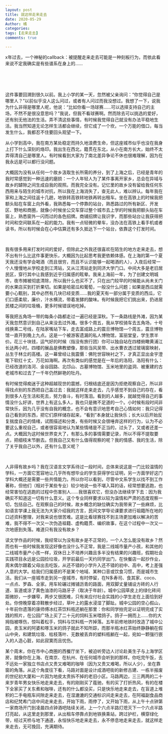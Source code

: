 ```yaml
---
layout: post
title: 就这样走来走去
date: 2020-05-29
Author: 橘
categories: 
tags: [走来走去]
comments: true

---
```







x年过去，一个神秘的callback：被提醒走来走去可能是一种刻板行为，而依此看来说不定我确实是有些谱系在身上的……



<br>

<br>

<br>

这件事要回溯到很久以前。我上小学的某一天，忽然被父亲询问：“你觉得自己是哪里人？”以前似乎没人这么问过，或者有人问过而我没想过。我想了一下，说我为什么非得是哪里人呢，他说：“比如你看一场球赛……可以选择支持自己的主场，不然不是很没意思吗？”我说，但我不看球赛啊。然而除去可以挑选的爱好，还有别无他法的生活。弄不清这些事情，有时候我觉得自己就没有办法平稳地生活。我当然知道无论怎样生活都会继续，但它成了一个坎，一个万能的借口，每当发生什么，我都忍不住要回头观望一下。

从小学到高中，我在南方某处稳定而持久地浪费生命，但这座城市似乎也没在我身上打下什么深刻的烙印。我出生在西北，籍贯在东北，从小在南方长大，始终不太弄得清自己是哪里人。有时候看到大家为了南北差异争论不休也很难理解，因为在我永远是可以都行没问题。

大概因为没有从任何一个故乡汲取生长所需的养分，到了上海之后，已经是青年的我时常感觉到一种迅速的磨损：一个人年轻人为了某件事离开家乡，总会在异域与故乡的罅隙之间生成自我的观照。而我完全没有。记忆里的故乡没有留给我任何东西用来与陌生的城市对抗，所以我在上海消失了，查无此人，难以辨认。每年我在家和上海之间往返十几趟，地铁转高铁转地铁再转出租车。坐在高铁上的时候我把额头贴在车窗上向外看，我熟悉每一个停靠的站台，熟悉路过的所有新区、开发区、野地和商圈，就像小时候坐公交车穿过整个城市去上学的时候我把额头贴在车窗上，熟悉窗外一闪而过的各色招牌。商铺招牌让我识字，而那些站台让我获得把时间和空间联系在一起的能力。我有一点轻微的晕车，没办法在高铁上看手机或者读书，所以有时候会在心中估算还有多久抵达下一个站台，依靠这个打发时间。

<br>

我有很多用来打发时间的爱好，但除此之外我还很喜欢在陌生的地方走来走去，想不出有什么比这件事更快乐，大概因为比起思考我更依赖体感。在上海的第一个夏天我还没有学会喝酒（而且很穷，而且不认识能够一起喝酒的人），入夜后经常一个人慢慢地从学校走到江湾站，又从江湾站走到同济大学门口。中间大多是老旧居民区，穿行其中让我感到近乎归属感的眩晕。我来上海前一年，为了创建文明城市，夜市摊被彻底清除，所以我什么也买不了，只在出门较早的时候能从尚未关门的水果店买到打折果切。如果是哈密瓜和葡萄，一般没什么问题；如果是西瓜就需要小心甄别，其中必然有几块已经变质……我的夏天有一部分属于变质的西瓜，它们口感柔软，廉价，汁水横流，带着发酵的酸味。有时候我把它们挑出来，扔进居民楼之间的垃圾桶，更多时候错误地吃掉。

等我把五角场一带的每条小路都走过一遍已经是深秋。下一条路线是外滩，因为某天我忽然意识到自己从来没去过外滩。很多个周五，我从学校骑车去五角场，十号线换乘二号线，在陆家嘴站下车，走去富成路上的震旦博物馆—个周五，震旦博物馆一直开到晚上九点。这是一个被游客遗漏的私人博物馆，富丽堂皇，学生票半价。花三十块钱，运气好的时候（指没有旅行团）你可以独自站在四楼俯瞰黄浦江长达两小时。四楼的展品是佛教塑像，那些当风吴带、出水曹衣透过玻璃窗映射，丛生于林立的高楼。这一幕曾经让我震慑：佛陀世容映衬之下，才真正显出金宇澄笔下软红十丈、万花如海啊。再次有类似的感觉是在一年后的洛阳，洛阳有什么：已经改道的洛河、金谷园路、北邙山、古墓博物馆、玉米地里的盗洞、被重建的古老城市和过去了一千年仍然鲜艳的牡丹。

有时候觉得痴迷于这种超越现世的震撼，归根结底还是因为拒绝观察自己，所以非得找点别的东西把自己盖过去：我就这样走来走去，几乎感觉不到自己的存在，看到很多人在生活和死去，努力奋斗，有时落泪。看到的人越多，就越觉得自己的事情没什么好讲，世界上有这么多人，我也只是微不足道的一个。小时候有段时间非常快乐，因为几乎没有自我的概念，也不会有意识地思考自己心情如何：我只记得自己看到的东西，把它们原样储存起来，“看到”本身就让我快乐；长大以后开始反复揣度自己的情绪，试图描述和分类，有些时候又会很唾弃这样的行为，认为不必要这么重视自己，或者很容易地认为某些情绪是不正当的，过头了，又或者还差一点。大概因为这时候世界变大了，有那么多的事情需要记录，所以不得不提取要点，把细枝末节删去。但我自己又有什么值得观察的呢？我的情感、我的生活，除了关乎我自己以外，还有什么意义呢？

<br>

人非得有故乡吗？我在汉语言文学系待过一段时间，总体来说这是一门比较温情的学科，一方面它宽容地让几乎所有想毕业的学生获得学位证明，另一方面学好这门学科大概还是需要一些共情能力。所以你可以看到，尽管中文系学生以找不到工作著称，但他们（相对于某些专业）较少地说一些不堪入耳的话，经常想要逃跑，也经常害怕在逃跑的过程中伤害别人……我很喜欢它，但没办法继续学下去：因为我确实不知道这一切有什么意义。这个专业同样要求以较为温情和严肃的态度观察一切，包括自己。在观察自己的时候，故乡概念的缺位确实为我带来了一些麻烦，比如语言学课上我无法为大家介绍我的方言，民间文学导论课要求进行祖籍所在地的口述资料整理，对我来说也很苦难。这是比看球赛找不到主场更加难以解决的苦难，我不得不一次又一次伪造祖籍、虚构籍贯、编织故事，在这个过程中一次又一次地感到失落。难道只有我没有故乡？

读文学作品的时候，我经常以为没有故乡是不正常的，一个人怎么能没有故乡？然而也有一些时候我发现这好像也没什么不正常，我是二线城市量产小孩，和其他的二线城市量产小孩一样，双休日上不培养兴趣且多半没有结果的兴趣班，假期社会实践项目永远是公园捡垃圾，开学前最后一天约同学出门，在快餐店一起抄作业，周末偶尔跟着父母出去吃饭，从还不错的小学升入还不错的初中、高中，考上差强人意的大学。给我们归属感的不是某个地域、某种口音或饮食习惯，而是城市生活。我们从一座城市走到另一座城市，有时停留，在N多寿司、食其家、coco、一点点、罗森、全家。用车轮碾过摊铺沥青的路面，用双脚丈量铺设方砖的人行道、盲道或涂了黄色油漆的马路牙子（取决于年龄）。城中公园草皮上的绿化砖间距微妙，一步嫌窄，两步又很困难，只有来应付社会实践的小学生走在上面恰到好处。你傍晚穿着凉鞋散步经过，草叶上的露水浸湿了脚趾。城中公园的空心假山，十年前你遗落的康师傅冰红茶饮料瓶还躺在那里：你和同学拍完足以证明完成了实践的照片，在公园广场上买了二十元的饲料玉米喂鸽子。鸽子一拥而上……你的大拇指被啄伤，惊叫着松手，饲料与饮料瓶一齐掉落。五年前修地铁时改造了城中公园，卖玉米的阿婆和啄玉米的鸽子就此不知所踪，而那半瓶冰红茶始终静静躺在假山中央，和建筑垃圾、枯枝落叶、无数被丢弃的塑料瓶躺在一起，宛如一颗强行嵌入的人造心脏，如此寂寞而且忧伤。

某个周末，你在市中心商圈的西餐厅坐下，被迫听旁边人讨论赴美生子与上海学区房，就像你在上海、在南京、在杭州、在任何城市会听到的那样。你吃完午饭，去不远处一家独立书店点又贵又难喝的咖啡（因为又贵又难喝，所以人少），坐在靠窗的角落。从这个角度往下看，马路对面是设计成酒吧街的新修古建、一栋半报废的世纪初大厦和一片因为地皮太贵拆不掉的老旧小区。马路两边，三三两两的二十来岁青年男女快乐地走来走去，有的刚刚买了蔻驰，有的买了打折热风，有的在楼下全家买了关东煮和咖啡，还有的什么都没买，只是快乐地走来走去，在盲道上堆积的二手电瓶车间隙走来走去，在湿漉漉的交通标识间走来走去，在阿福副食品商店和纪梵希门店中间走来走去，开始下雨，雨停了，又开始下雨，从上午十点钟第一家商场开门到凌晨四点钟酒吧陆续关闭，上一个六点半路灯熄灭下一个六点半路灯亮起，从这里走到那里，从出租车停靠点到地铁换乘站，跨过护栏，横穿绿化带，经过天桥与地下通道，永恒快乐地走来走去，永不停息地走来走去，就这样走来走去，无可挽回，充满期待。
